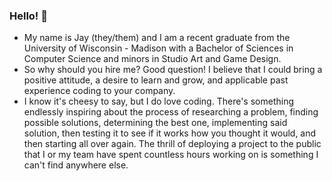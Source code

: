### Hello! 👋
- My name is Jay (they/them) and I am a recent graduate from the University of Wisconsin - Madison with a Bachelor of Sciences in Computer Science and minors in Studio Art and Game Design.
- So why should you hire me? Good question! I believe that I could bring a positive attitude, a desire to learn and grow, and applicable past experience coding to your company. 
- I know it's cheesy to say, but I do love coding. There's something endlessly inspiring about the process of researching a problem, finding possible solutions, determining the best one, implementing said solution, then testing it to see if it works how you thought it would, and then starting all over again. The thrill of deploying a project to the public that I or my team have spent countless hours working on is something I can't find anywhere else.

<!--
**BookSL0ver/BookSL0ver** is a ✨ _special_ ✨ repository because its `README.md` (this file) appears on your GitHub profile.

Here are some ideas to get you started:

- 🔭 I’m currently working on ...
- 🌱 I’m currently learning ...
- 👯 I’m looking to collaborate on ...
- 🤔 I’m looking for help with ...
- 💬 Ask me about ...
- 📫 How to reach me: ...
- 😄 Pronouns: ...
- ⚡ Fun fact: ...
-->
